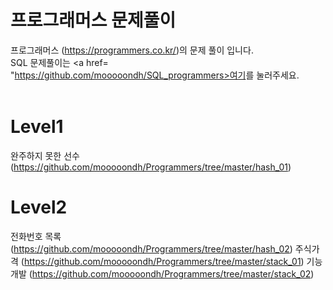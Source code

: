 프로그래머스 문제풀이
=================================
프로그래머스 (https://programmers.co.kr/)의 문제 풀이 입니다.</br>
SQL 문제풀이는 <a href= "https://github.com/mooooondh/SQL_programmers>여기</a>를 눌러주세요.</br>
</br>

Level1
=========================
완주하지 못한 선수
(https://github.com/mooooondh/Programmers/tree/master/hash_01)


Level2
=========================
전화번호 목록
(https://github.com/mooooondh/Programmers/tree/master/hash_02)
주식가격
(https://github.com/mooooondh/Programmers/tree/master/stack_01)
기능개발
(https://github.com/mooooondh/Programmers/tree/master/stack_02)